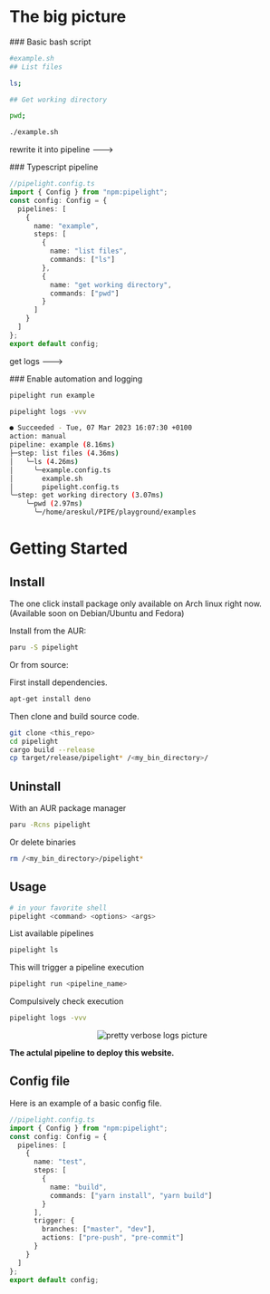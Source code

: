 <script setup>
import Example from '../.vitepress/theme/components/Example.vue';
import Sheet from '../.vitepress/theme/components/Sheet.vue';
</script>

# The big picture

<Sheet>

<Example>
### Basic bash script

```sh
#example.sh
## List files

ls;

## Get working directory

pwd;

```

```sh
./example.sh
```

</Example>

rewrite it into pipeline --->

<Example>
### Typescript pipeline

```ts
//pipelight.config.ts
import { Config } from "npm:pipelight";
const config: Config = {
  pipelines: [
    {
      name: "example",
      steps: [
        {
          name: "list files",
          commands: ["ls"]
        },
        {
          name: "get working directory",
          commands: ["pwd"]
        }
      ]
    }
  ]
};
export default config;
```

</Example>

get logs --->

<Example>
### Enable automation and logging

```sh
pipelight run example
```

```sh
pipelight logs -vvv
```

```sh
● Succeeded - Tue, 07 Mar 2023 16:07:30 +0100
action: manual
pipeline: example (8.16ms)
├─step: list files (4.36ms)
│   ╰─ls (4.26ms)
│     ╰─example.config.ts
│       example.sh
│       pipelight.config.ts
╰─step: get working directory (3.07ms)
    ╰─pwd (2.97ms)
      ╰─/home/areskul/PIPE/playground/examples
```

</Example>
</Sheet>

# Getting Started

## Install

The one click install package only available on Arch linux right now.
(Available soon on Debian/Ubuntu and Fedora)

Install from the AUR:

```sh
paru -S pipelight
```

Or from source:

First install dependencies.

```sh
apt-get install deno
```

Then clone and build source code.

```sh
git clone <this_repo>
cd pipelight
cargo build --release
cp target/release/pipelight* /<my_bin_directory>/
```

## Uninstall

With an AUR package manager

```bash
paru -Rcns pipelight
```

Or delete binaries

```sh
rm /<my_bin_directory>/pipelight*
```

## Usage

```bash
# in your favorite shell
pipelight <command> <options> <args>
```

List available pipelines

```bash
pipelight ls
```

This will trigger a pipeline execution

```bash
pipelight run <pipeline_name>
```

Compulsively check execution

```bash
pipelight logs -vvv
```

<p align="center">
  <img class="terminal" src="https://doc.pipelight.areskul.com/images/log_level3.png" alt="pretty verbose logs picture">
</p>

**The actulal pipeline to deploy this website.**

## Config file

Here is an example of a basic config file.

```ts
//pipelight.config.ts
import { Config } from "npm:pipelight";
const config: Config = {
  pipelines: [
    {
      name: "test",
      steps: [
        {
          name: "build",
          commands: ["yarn install", "yarn build"]
        }
      ],
      trigger: {
        branches: ["master", "dev"],
        actions: ["pre-push", "pre-commit"]
      }
    }
  ]
};
export default config;
```
